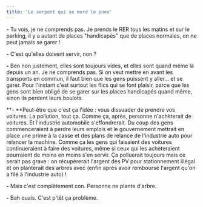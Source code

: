 ```yaml
---
title: 'Le serpent qui se mord le pneu'
---
```


**-** Tu vois, je ne comprends pas. Je prends le RER tous les matins et sur le parking, il y a autant de places "handicapés" que de places normales, on ne peut jamais se garer&nbsp;!

**-** C'est qu'elles doivent servir, non&nbsp;?

**-** Ben non justement, elles sont toujours vides, et elles sont quand même là depuis un an. Je ne comprends pas. Si on veut mettre en avant les transports en commun, il faut bien que les gens puissent y aller… et se garer. Pour l'instant c'est surtout les flics qui se font plaisir, parce que les gens sont bien obligé de se garer sur les places handicapés quand même, sinon ils perdent leurs boulots.

**- **Peut-être que c'est ça l'idée&nbsp;: vous dissuader de prendre vos voitures. La pollution, tout ça. Comme ça, après, personne n'achèterait de voitures. Et l'industrie automobile s'effondrerait. Du coup des gens commenceraient à perdre leurs emplois et le gouvernement mettrait en place une prime à la casse et des plans de relance de l'industrie auto pour relancer la machine. Comme ça les gens qui faisaient des voitures continueraient à faire des voitures, même si ceux qui les achèteraient pourraient de moins en moins s'en servir. Ça polluerait toujours mais ce serait pas grave&nbsp;: on récupèrerait l'argent des PV pour stationnement illégal et on planterait des arbres avec (enfin après avoir remboursé l'argent qu'on a filé à l'industrie auto)&nbsp;!

**-** Mais c'est complètement con. Personne ne plante d'arbre.

**-** Bah ouais. C'est p'têt ça problème.
